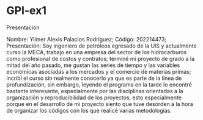 # GPI-ex1

Presentación

Nombre: Yilmer Alexis Palacios Rodríguez;
Código: 202214473;
Presentación: Soy ingeniero de petróleos egresado de la UIS y actualmente curso la MECA, trabajo en una empresa del sector de los hidrocarburos como profesional de costos y contratos; terminé mi proyecto de grado a la mitad del año pasado, me gustan las series de tiempo y las variables económicas asociadas a los mercados y el comercio de materias primas; incribí el curso sin realmente conocerlo ya que es parte de la línea de profundización, sin embargo, leyendo el programa en la tarde lo encontré bastante interesante, especialmente por las disciplinas orientadas a la organización y reproducibilidad de los proyectos, esto especialmente porque en el desarrollo de mi proyecto siento que tuve desorden a la hora de organizar los códigos con los que realicé varias metodologías.
